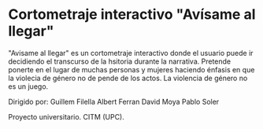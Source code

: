 # Cortometraje interactivo "Avísame al llegar"
"Avisame al llegar" es un cortometraje interactivo donde el usuario puede ir decidiendo el transcurso de la hsitoria durante la narrativa. 
Pretende ponerte en el lugar de muchas personas y mujeres haciendo énfasis en que la violecia de género no de pende de los actos. La violencia de género no es un juego.

Dirigido por:
Guillem Filella
Albert Ferran
David Moya
Pablo Soler

Proyecto universitario. CITM (UPC).
